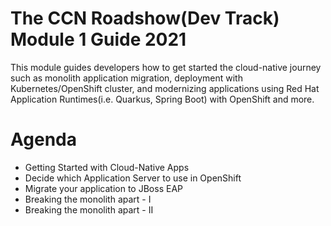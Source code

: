 The CCN Roadshow(Dev Track) Module 1 Guide 2021
===
This module guides developers how to get started the cloud-native journey such as monolith application migration, deployment with Kubernetes/OpenShift cluster, 
and modernizing applications using Red Hat Application Runtimes(i.e. Quarkus, Spring Boot) with OpenShift and more.

Agenda
===
* Getting Started with Cloud-Native Apps
* Decide which Application Server to use in OpenShift
* Migrate your application to JBoss EAP
* Breaking the monolith apart - I
* Breaking the monolith apart - II
